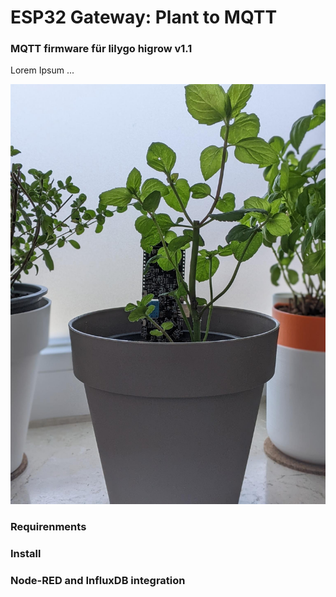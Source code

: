 # ESP32 Gateway: Plant to MQTT

### MQTT firmware für lilygo higrow v1.1

Lorem Ipsum ...

![mint monitoring](https://github.com/schneebonus/ESP32-Plant-To-MQTT-Gateway/blob/main/mint.jpeg?raw=true)

### Requirenments

### Install

### Node-RED and InfluxDB integration
